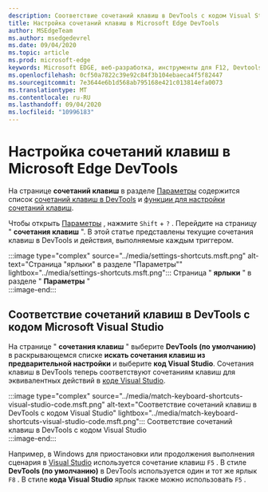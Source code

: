 ```yaml
---
description: Соответствие сочетаний клавиш в DevTools с кодом Visual Studio
title: Настройка сочетаний клавиш в Microsoft Edge DevTools
author: MSEdgeTeam
ms.author: msedgedevrel
ms.date: 09/04/2020
ms.topic: article
ms.prod: microsoft-edge
keywords: Microsoft EDGE, веб-разработка, инструменты для F12, Devtools, пользовательские, сочетания клавиш, клавиатура, код Visual Studio
ms.openlocfilehash: 0cf50a7822c39e92c84f3b104ebaeca4f5f82447
ms.sourcegitcommit: 7e3644e6b1d568ab795168e421c013814efa0073
ms.translationtype: MT
ms.contentlocale: ru-RU
ms.lasthandoff: 09/04/2020
ms.locfileid: "10996183"
---
```

# Настройка сочетаний клавиш в Microsoft Edge DevTools

На странице **сочетаний клавиш** в разделе [Параметры][DevToolsCustomizeSettings] содержится список [сочетаний клавиш в DevTools][DevToolsShortcuts] и [функции для настройки сочетаний клавиш](#match-keyboard-shortcuts-in-the-devtools-to-microsoft-visual-studio-code).  

Чтобы открыть [Параметры][DevToolsCustomizeSettings] , нажмите `Shift` + `?` .  Перейдите на страницу " **сочетания клавиш** ".  В этой статье представлены текущие сочетания клавиш в DevTools и действия, выполняемые каждым триггером.  

:::image type="complex" source="../media/settings-shortcuts.msft.png" alt-text="Страница "ярлыки" в разделе "Параметры"" lightbox="../media/settings-shortcuts.msft.png":::
   Страница " **ярлыки** " в разделе " **Параметры** "  
:::image-end:::  

## Соответствие сочетаний клавиш в DevTools с кодом Microsoft Visual Studio

На странице " **сочетания клавиш** " выберите **DevTools (по умолчанию)** в раскрывающемся списке **искать сочетания клавиш из предварительной настройки** и выберите **код Visual Studio**.  Сочетания клавиш в DevTools теперь соответствуют сочетаниям клавиш для эквивалентных действий в [коде Visual Studio][VisualStudioCode].  

:::image type="complex" source="../media/match-keyboard-shortcuts-visual-studio-code.msft.png" alt-text="Соответствие сочетаний клавиш в DevTools с кодом Visual Studio" lightbox="../media/match-keyboard-shortcuts-visual-studio-code.msft.png":::
   Соответствие сочетаний клавиш в DevTools с кодом Visual Studio  
:::image-end:::  

Например, в Windows для приостановки или продолжения выполнения сценария в [Visual Studio][VisualStudioCodeShortcutsKeyboardWindows] используется сочетание клавиш `F5` .  В стиле **DevTools (по умолчанию)** в DevTools используется один и тот же ярлык `F8` .  В стиле **кода Visual Studio** ярлык также можно использовать `F5` .  

<!-- ## Edit shortcuts for any action in the DevTools -->

<!-- links -->  

[DevToolsCustomizeSettings]: ./index.md#settings "Параметры: Настройка Microsoft Edge DevTools | Документы Microsoft"  
[DevToolsShortcuts]: ../shortcuts.md "Сочетания клавиш в Microsoft Edge DevTools | Документы Microsoft"  
[VisualStudioCode]: https://code.visualstudio.com "Код Microsoft Visual Studio"  
[VisualStudioCodeShortcutsKeyboardWindows]: https://code.visualstudio.com/shortcuts/keyboard-shortcuts-windows.pdf "Сочетания клавиш в Visual Studio Code для Windows | Код Microsoft Visual Studio"  
